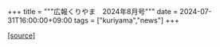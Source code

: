 +++
title = """広報くりやま　2024年8月号"""
date = 2024-07-31T16:00:00+09:00
tags = ["kuriyama","news"]
+++


[[source]](https://www.town.kuriyama.hokkaido.jp/site/koho/28223.html)
